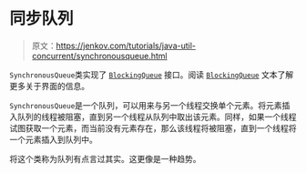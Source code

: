 # 同步队列

> 原文：<https://jenkov.com/tutorials/java-util-concurrent/synchronousqueue.html>

`SynchronousQueue`类实现了 [`BlockingQueue`](blockingqueue.html) 接口。阅读 [`BlockingQueue`](blockingqueue.html) 文本了解更多关于界面的信息。

`SynchronousQueue`是一个队列，可以用来与另一个线程交换单个元素。将元素插入队列的线程被阻塞，直到另一个线程从队列中取出该元素。同样，如果一个线程试图获取一个元素，而当前没有元素存在，那么该线程将被阻塞，直到一个线程将一个元素插入到队列中。

将这个类称为队列有点言过其实。这更像是一种趋势。